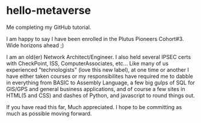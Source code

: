 # hello-metaverse
Me completing my GitHub tutorial.

I am happy to say I have been enrolled in the Plutus Pioneers Cohort#3. Wide horizons ahead ;)

I am an old(er) Network Architect/Engineer. I also held several IPSEC certs with CheckPoint, ISS, ComputerAssociates, etc... Like many of us experienced "technologists" (love this new label), at one time or another I have either taken courses or my responsibilites have required me to dabble in everything from BASIC to Assembly Language, a few big gulps of SQL for GIS/GPS and general business applications, and of course a few sites in HTML(5 and CSS) and dashes of Python, and javascript to round things out.

If you have read this far, Much appreciated. I hope to be committing as much as possible moving forward.
